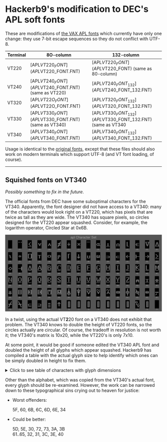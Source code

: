 # Hackerb9's modification to DEC's APL soft fonts

These are modifications of [the VAX APL fonts](../aplfont) which
currently have only one change: they use 7-bit escape sequences so
they do not conflict with UTF-8.

| Terminal | 8O-column                                            | 132-column                                                  |
|----------|------------------------------------------------------|-------------------------------------------------------------|
| VT220    | [APL$VT220_FONT](APL$VT220_FONT.FNT)                 | [APL$VT220_FONT](APL$VT220_FONT) (same as 80-column)        |
| VT240    | [APL$VT240_FONT](APL$VT240_FONT.FNT) (same as VT220) | [APL$VT240_FONT_132](APL$VT240_FONT_132.FNT)                |
| VT320    | [APL$VT22O_FONT](APL$VT22O_FONT.FNT)                 | [APL$VT320_FONT_132](APL$VT320_FONT_132.FNT)                |
| VT330    | [APL$VT330_FONT](APL$VT330_FONT.FNT) (same as VT340) | [APL$VT330_FONT_132](APL$VT330_FONT_132.FNT) (same as VT340 |
| VT340    | [APL$VT340_FONT](APL$VT340_FONT.FNT)                 | [APL$VT340_FONT_132](APL$VT340_FONT_132.FNT)                |

Usage is identical to the [original fonts](../aplfont), except that
these files should also work on modern terminals which support UTF-8
(and VT font loading, of course).

----------------------------------------------------------------------

## Squished fonts on VT340

_Possibly something to fix in the future._

The official fonts from DEC have some suboptimal characters for the
VT340. Apparently, the font designer did not have access to a VT340:
many of the characters would look right on a VT220, which has pixels
that are twice as tall as they are wide. The VT340 has square pixels,
so circles designed for the VT220 appear squashed. Consider, for
example, the logarithm operator, Circled Star at 0x6B.

![Montage of DEC's VT340 APL characters][montage]

In a twist, using the actual VT**2**20 font on a VT340 does not
exhibit that problem. The VT340 knows to double the height of VT220
fonts, so the circles actually are circular. Of course, the tradeoff
in resolution is not worth it; the VT340's matrix is 10x20, while the
VT220's is only 7x10.

At some point, it would be good if someone edited the VT340 APL font
and doubled the height of all glyphs which appear squashed. Hackerb9
has compiled a table with the actual glyph size to help identify which
ones can be simply doubled in height to fix them.

<details><summary>Click to see table of characters with glyph dimensions</summary>

`for f in char-apl-10x20-??.png; do convert $f +trim info:-; done  | column -t -o" | "`
| Hex | Glyph                                        | WxH   | Offset<br/>in 10x20 |
|-----|----------------------------------------------|-------|---------------------|
| 21  | <img src="../aplfont/chars-orig/char-apl-10x20-21.png"> | 7x2   | +2+4                |
| 22  | <img src="../aplfont/chars-orig/char-apl-10x20-22.png"> | 8x11  | +1+5                |
| 23  | <img src="../aplfont/chars-orig/char-apl-10x20-23.png"> | 7x7   | +2+7                |
| 24  | <img src="../aplfont/chars-orig/char-apl-10x20-24.png"> | 7x7   | +2+7                |
| 25  | <img src="../aplfont/chars-orig/char-apl-10x20-25.png"> | 8x14  | +1+3                |
| 26  | <img src="../aplfont/chars-orig/char-apl-10x20-26.png"> | 6x8   | +2+6                |
| 27  | <img src="../aplfont/chars-orig/char-apl-10x20-27.png"> | 7x6   | +2+7                |
| 28  | <img src="../aplfont/chars-orig/char-apl-10x20-28.png"> | 8x1   | +1+4                |
| 29  | <img src="../aplfont/chars-orig/char-apl-10x20-29.png"> | 9x7   | +1+7                |
| 2A  | <img src="../aplfont/chars-orig/char-apl-10x20-2A.png"> | 8x8   | +1+7                |
| 2B  | <img src="../aplfont/chars-orig/char-apl-10x20-2B.png"> | 7x7   | +2+8                |
| 2C  | <img src="../aplfont/chars-orig/char-apl-10x20-2C.png"> | 5x11  | +3+4                |
| 2D  | <img src="../aplfont/chars-orig/char-apl-10x20-2D.png"> | 8x7   | +1+7                |
| 2E  | <img src="../aplfont/chars-orig/char-apl-10x20-2E.png"> | 9x11  | +1+4                |
| 2F  | <img src="../aplfont/chars-orig/char-apl-10x20-2F.png"> | 9x11  | +1+4                |
| 30  | <img src="../aplfont/chars-orig/char-apl-10x20-30.png"> | 6x7   | +2+7                |
| 31  | <img src="../aplfont/chars-orig/char-apl-10x20-31.png"> | 6x4   | +2+8                |
| 32  | <img src="../aplfont/chars-orig/char-apl-10x20-32.png"> | 9x11  | +1+4                |
| 33  | <img src="../aplfont/chars-orig/char-apl-10x20-33.png"> | 8x8   | +1+7                |
| 34  | <img src="../aplfont/chars-orig/char-apl-10x20-34.png"> | 8x6   | +1+7                |
| 35  | <img src="../aplfont/chars-orig/char-apl-10x20-35.png"> | 7x10  | +1+7                |
| 36  | <img src="../aplfont/chars-orig/char-apl-10x20-36.png"> | 5x11  | +3+4                |
| 37  | <img src="../aplfont/chars-orig/char-apl-10x20-37.png"> | 8x10  | +1+5                |
| 38  | <img src="../aplfont/chars-orig/char-apl-10x20-38.png"> | 7x7   | +2+8                |
| 39  | <img src="../aplfont/chars-orig/char-apl-10x20-39.png"> | 8x7   | +1+7                |
| 3A  | <img src="../aplfont/chars-orig/char-apl-10x20-3A.png"> | 8x5   | +1+9                |
| 3B  | <img src="../aplfont/chars-orig/char-apl-10x20-3B.png"> | 8x5   | +1+9                |
| 3C  | <img src="../aplfont/chars-orig/char-apl-10x20-3C.png"> | 9x7   | +1+7                |
| 3D  | <img src="../aplfont/chars-orig/char-apl-10x20-3D.png"> | 9x9   | +1+6                |
| 3E  | <img src="../aplfont/chars-orig/char-apl-10x20-3E.png"> | 9x7   | +1+7                |
| 3F  | <img src="../aplfont/chars-orig/char-apl-10x20-3F.png"> | 8x11  | +1+5                |
| 40  | <img src="../aplfont/chars-orig/char-apl-10x20-40.png"> | 9x9   | +1+6                |
| 41  | <img src="../aplfont/chars-orig/char-apl-10x20-41.png"> | 9x9   | +1+6                |
| 42  | <img src="../aplfont/chars-orig/char-apl-10x20-42.png"> | 9x13  | +1+3                |
| 43  | <img src="../aplfont/chars-orig/char-apl-10x20-43.png"> | 9x13  | +1+3                |
| 44  | <img src="../aplfont/chars-orig/char-apl-10x20-44.png"> | 8x13  | +1+3                |
| 45  | <img src="../aplfont/chars-orig/char-apl-10x20-45.png"> | 8x13  | +1+3                |
| 46  | <img src="../aplfont/chars-orig/char-apl-10x20-46.png"> | 8x13  | +1+3                |
| 47  | <img src="../aplfont/chars-orig/char-apl-10x20-47.png"> | 8x13  | +1+3                |
| 48  | <img src="../aplfont/chars-orig/char-apl-10x20-48.png"> | 8x13  | +1+3                |
| 49  | <img src="../aplfont/chars-orig/char-apl-10x20-49.png"> | 8x13  | +1+3                |
| 4A  | <img src="../aplfont/chars-orig/char-apl-10x20-4A.png"> | 8x13  | +1+3                |
| 4B  | <img src="../aplfont/chars-orig/char-apl-10x20-4B.png"> | 8x13  | +1+3                |
| 4C  | <img src="../aplfont/chars-orig/char-apl-10x20-4C.png"> | 8x13  | +1+3                |
| 4D  | <img src="../aplfont/chars-orig/char-apl-10x20-4D.png"> | 9x13  | +1+3                |
| 4E  | <img src="../aplfont/chars-orig/char-apl-10x20-4E.png"> | 8x13  | +1+3                |
| 4F  | <img src="../aplfont/chars-orig/char-apl-10x20-4F.png"> | 9x13  | +1+3                |
| 50  | <img src="../aplfont/chars-orig/char-apl-10x20-50.png"> | 8x13  | +1+3                |
| 51  | <img src="../aplfont/chars-orig/char-apl-10x20-51.png"> | 8x13  | +1+3                |
| 52  | <img src="../aplfont/chars-orig/char-apl-10x20-52.png"> | 8x13  | +1+3                |
| 53  | <img src="../aplfont/chars-orig/char-apl-10x20-53.png"> | 8x13  | +1+3                |
| 54  | <img src="../aplfont/chars-orig/char-apl-10x20-54.png"> | 9x13  | +1+3                |
| 55  | <img src="../aplfont/chars-orig/char-apl-10x20-55.png"> | 8x13  | +1+3                |
| 56  | <img src="../aplfont/chars-orig/char-apl-10x20-56.png"> | 8x13  | +1+3                |
| 57  | <img src="../aplfont/chars-orig/char-apl-10x20-57.png"> | 8x13  | +1+3                |
| 58  | <img src="../aplfont/chars-orig/char-apl-10x20-58.png"> | 8x13  | +1+3                |
| 59  | <img src="../aplfont/chars-orig/char-apl-10x20-59.png"> | 9x13  | +1+3                |
| 5A  | <img src="../aplfont/chars-orig/char-apl-10x20-5A.png"> | 8x13  | +1+3                |
| 5B  | <img src="../aplfont/chars-orig/char-apl-10x20-5B.png"> | 8x13  | +1+3                |
| 5C  | <img src="../aplfont/chars-orig/char-apl-10x20-5C.png"> | 8x13  | +1+3                |
| 5D  | <img src="../aplfont/chars-orig/char-apl-10x20-5D.png"> | 7x7   | +2+8                |
| 5E  | <img src="../aplfont/chars-orig/char-apl-10x20-5E.png"> | 8x8   | +1+7                |
| 5F  | <img src="../aplfont/chars-orig/char-apl-10x20-5F.png"> | 8x8   | +1+7                |
| 60  | <img src="../aplfont/chars-orig/char-apl-10x20-60.png"> | 8x8   | +1+7                |
| 61  | <img src="../aplfont/chars-orig/char-apl-10x20-61.png"> | 8x11  | +1+4                |
| 62  | <img src="../aplfont/chars-orig/char-apl-10x20-62.png"> | 9x11  | +1+4                |
| 63  | <img src="../aplfont/chars-orig/char-apl-10x20-63.png"> | 9x11  | +1+4                |
| 64  | <img src="../aplfont/chars-orig/char-apl-10x20-64.png"> | 9x11  | +1+4                |
| 65  | <img src="../aplfont/chars-orig/char-apl-10x20-65.png"> | 9x11  | +1+4                |
| 66  | <img src="../aplfont/chars-orig/char-apl-10x20-66.png"> | 8x17  | +1+1                |
| 67  | <img src="../aplfont/chars-orig/char-apl-10x20-67.png"> | 8x17  | +1+1                |
| 68  | <img src="../aplfont/chars-orig/char-apl-10x20-68.png"> | 9x13  | +1+2                |
| 69  | <img src="../aplfont/chars-orig/char-apl-10x20-69.png"> | 8x11  | +1+3                |
| 6A  | <img src="../aplfont/chars-orig/char-apl-10x20-6A.png"> | 8x11  | +1+3                |
| 6B  | <img src="../aplfont/chars-orig/char-apl-10x20-6B.png"> | 9x6   | +1+7                |
| 6C  | <img src="../aplfont/chars-orig/char-apl-10x20-6C.png"> | 8x17  | +1+1                |
| 6D  | <img src="../aplfont/chars-orig/char-apl-10x20-6D.png"> | 8x14  | +1+3                |
| 6E  | <img src="../aplfont/chars-orig/char-apl-10x20-6E.png"> | 8x6   | +1+7                |
| 6F  | <img src="../aplfont/chars-orig/char-apl-10x20-6F.png"> | 8x8   | +1+9                |
| 70  | <img src="../aplfont/chars-orig/char-apl-10x20-70.png"> | 8x14  | +1+3                |
| 71  | <img src="../aplfont/chars-orig/char-apl-10x20-71.png"> | 8x14  | +1+3                |
| 72  | <img src="../aplfont/chars-orig/char-apl-10x20-72.png"> | 8x7   | +1+9                |
| 73  | <img src="../aplfont/chars-orig/char-apl-10x20-73.png"> | 8x7   | +1+9                |
| 74  | <img src="../aplfont/chars-orig/char-apl-10x20-74.png"> | 6x10  | +2+7                |
| 75  | <img src="../aplfont/chars-orig/char-apl-10x20-75.png"> | 8x10  | +1+5                |
| 76  | <img src="../aplfont/chars-orig/char-apl-10x20-76.png"> | 5x14  | +3+3                |
| 77  | <img src="../aplfont/chars-orig/char-apl-10x20-77.png"> | 5x14  | +3+3                |
| 78  | <img src="../aplfont/chars-orig/char-apl-10x20-78.png"> | 5x14  | +3+3                |
| 79  | <img src="../aplfont/chars-orig/char-apl-10x20-79.png"> | 5x14  | +3+3                |
| 7A  | <img src="../aplfont/chars-orig/char-apl-10x20-7A.png"> | 5x14  | +3+3                |
| 7B  | <img src="../aplfont/chars-orig/char-apl-10x20-7B.png"> | 5x14  | +3+3                |
| 7C  | <img src="../aplfont/chars-orig/char-apl-10x20-7C.png"> | 5x14  | +3+3                |
| 7D  | <img src="../aplfont/chars-orig/char-apl-10x20-7D.png"> | 10x14 | +0+3                |
| 7E  | <img src="../aplfont/chars-orig/char-apl-10x20-7E.png"> | 5x14  | +3+3                |

</details>

Other than the alphabet, which was copied from the VT340's actual
font, every glyph should be re-examined. However, the work can be
narrowed down to these typographical sins crying out to heaven for
justice:

* Worst offenders:
<ul>
5F, 60, 6B, 6C, 6D, 6E, 34
</ul>

* Could be better: 
<ul>
5D, 5E, 30, 72, 73, 3A, 3B<br/>
61..65, 32, 31, 3C, 3E, 40
</ul>



[montage]: ../../../charset/uplineload/apl-montage.png "Note how symbols such as 6B are squashed"
